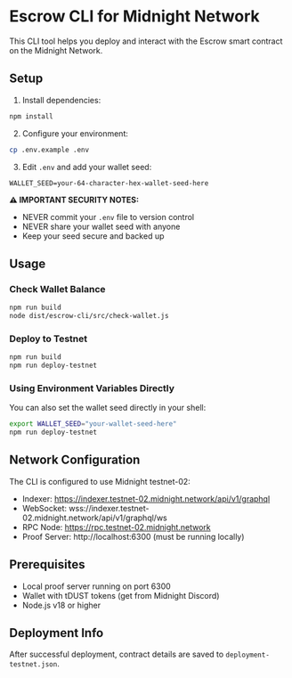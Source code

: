 # Escrow CLI for Midnight Network

This CLI tool helps you deploy and interact with the Escrow smart contract on the Midnight Network.

## Setup

1. Install dependencies:
```bash
npm install
```

2. Configure your environment:
```bash
cp .env.example .env
```

3. Edit `.env` and add your wallet seed:
```
WALLET_SEED=your-64-character-hex-wallet-seed-here
```

**⚠️ IMPORTANT SECURITY NOTES:**
- NEVER commit your `.env` file to version control
- NEVER share your wallet seed with anyone
- Keep your seed secure and backed up

## Usage

### Check Wallet Balance
```bash
npm run build
node dist/escrow-cli/src/check-wallet.js
```

### Deploy to Testnet
```bash
npm run build
npm run deploy-testnet
```

### Using Environment Variables Directly
You can also set the wallet seed directly in your shell:
```bash
export WALLET_SEED="your-wallet-seed-here"
npm run deploy-testnet
```

## Network Configuration

The CLI is configured to use Midnight testnet-02:
- Indexer: https://indexer.testnet-02.midnight.network/api/v1/graphql
- WebSocket: wss://indexer.testnet-02.midnight.network/api/v1/graphql/ws
- RPC Node: https://rpc.testnet-02.midnight.network
- Proof Server: http://localhost:6300 (must be running locally)

## Prerequisites

- Local proof server running on port 6300
- Wallet with tDUST tokens (get from Midnight Discord)
- Node.js v18 or higher

## Deployment Info

After successful deployment, contract details are saved to `deployment-testnet.json`.